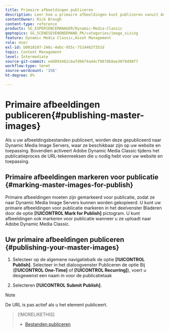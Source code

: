 ```yaml
---
title: Primaire afbeeldingen publiceren
description: Leer hoe u primaire afbeeldingen kunt publiceren vanuit Adobe Dynamic Media Classic.
contentOwner: Rick Brough
content-type: reference
products: SG_EXPERIENCEMANAGER/Dynamic-Media-Classic
geptopics: SG_SCENESEVENONDEMAND_PK/categories/image_sizing
feature: Dynamic Media Classic,Asset Management
role: User
exl-id: b0010107-248c-4ebc-955c-7514462f351d
topic: Content Management
level: Intermediate
source-git-commit: edd893482cbafd9674a44cf9878b8ee3079d98f7
workflow-type: tm+mt
source-wordcount: '156'
ht-degree: 0%

---
```


# Primaire afbeeldingen publiceren{#publishing-master-images}

Als u uw afbeeldingsbestanden publiceert, worden deze gepubliceerd naar Dynamic Media Image Servers, waar ze beschikbaar zijn op uw website en toepassing. Bovendien activeert Adobe Dynamic Media Classic tijdens het publicatieproces de URL-tekenreeksen die u nodig hebt voor uw website en toepassing.

## Primaire afbeeldingen markeren voor publicatie {#marking-master-images-for-publish}

Primaire afbeeldingen moeten zijn gemarkeerd voor publicatie, zodat ze naar Dynamic Media Image Servers kunnen worden gekopieerd. U kunt uw primaire afbeeldingen voor publicatie markeren in het deelvenster Bladeren door de optie **[!UICONTROL Mark for Publish]** pictogram. U kunt afbeeldingen ook markeren voor publicatie wanneer u ze uploadt naar Adobe Dynamic Media Classic.

## Uw primaire afbeeldingen publiceren {#publishing-your-master-images}

1. Selecteer op de algemene navigatiebalk de optie **[!UICONTROL Publish]**. Selecteer in het dialoogvenster Publiceren de optie Bij (**[!UICONTROL One-Time]** of **[!UICONTROL Recurring]**), voert u desgewenst een naam in voor de publicatietaak

1. Selecteren **[!UICONTROL Submit Publish]**.

>[!NOTE]
>
>De URL is pas actief als u het element publiceert.

>[!MORELIKETHIS]
>
>* [Bestanden publiceren](publishing-files.md#publishing_files)
